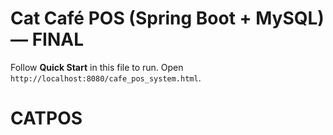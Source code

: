 # Cat Café POS (Spring Boot + MySQL) — FINAL

Follow **Quick Start** in this file to run. Open `http://localhost:8080/cafe_pos_system.html`.
# CATPOS
